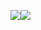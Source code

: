 <img align="center" src="https://github-readme-stats-sigma-five.vercel.app/api?username=TelepathicGrunt&show_icons=true&theme=tokyonight" /><img align="center" src="https://github-readme-stats-sigma-five.vercel.app/api/top-langs/?username=TelepathicGrunt&layout=compact&show_icons=true&theme=tokyonight" />
